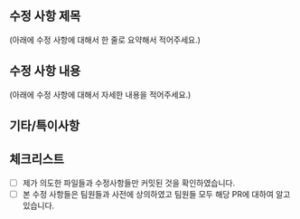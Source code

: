 ## 수정 사항 제목

(아래에 수정 사항에 대해서 한 줄로 요약해서 적어주세요.)

## 수정 사항 내용

(아래에 수정 사항에 대해서 자세한 내용을 적어주세요.)

## 기타/특이사항

## 체크리스트

- [ ] 제가 의도한 파일들과 수정사항들만 커밋된 것을 확인하였습니다.
- [ ] 본 수정 사항들은 팀원들과 사전에 상의하였고 팀원들 모두 해당 PR에 대하여 알고 있습니다.
